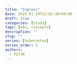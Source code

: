 ```yaml
---
title: "Ingress"
date: 2025-01-20T12:02:48+09:00
draft: true
categories: [study]
tags: [k8s, concepts]
description: ""
slug: ""
series: [kubernetes]
series_order: 5
authors:
  - P373R
---
```

